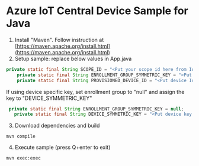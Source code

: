 # Azure IoT Central Device Sample for Java

1. Install "Maven". Follow instruction at [https://maven.apache.org/install.html](https://maven.apache.org/install.html)
2. Setup sample: replace below values in App.java
```java
private static final String SCOPE_ID = "<Put your scope id here from IoT Central Administration -> Device connection>";
    private static final String ENROLLMENT_GROUP_SYMMETRIC_KEY = "<Put your group SAS primary key here from IoT Central Administration -> Device Connection -> SAS-IoT-Devices>";
    private static final String PROVISIONED_DEVICE_ID = "<Put device Id here>";
``` 
If using device specific key, set enrollment group to "null" and assign the key to "DEVICE_SYMMETRIC_KEY"

```java
 private static final String ENROLLMENT_GROUP_SYMMETRIC_KEY = null;
   private static final String DEVICE_SYMMETRIC_KEY = "<Put device key here>";
```

3. Download dependencies and build
```shell
mvn compile
```
4. Execute sample (press Q+enter to exit)
```shell
mvn exec:exec
```